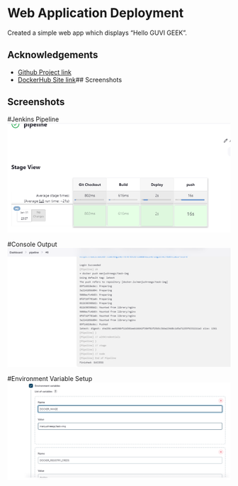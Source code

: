 # Web Application Deployment

Created a simple web app which displays 
“Hello GUVI GEEK”.

## Acknowledgements

 - [Github Project link](https://github.com/shreegs123/Guvi_Interview_Task.git)
 - [DockerHub Site link](https://hub.docker.com/repository/docker/manjushreegs/task-img/general)## Screenshots


## Screenshots

#Jenkins Pipeline 
![App Screenshot](https://github.com/shreegs123/Guvi_Interview_Task/blob/main/T1.png)

#Console Output
![App Screenshot](https://github.com/shreegs123/Guvi_Interview_Task/blob/main/t2.png)

#Environment Variable Setup
![App Screenshot](https://github.com/shreegs123/Guvi_Interview_Task/blob/main/t3.png)




 
